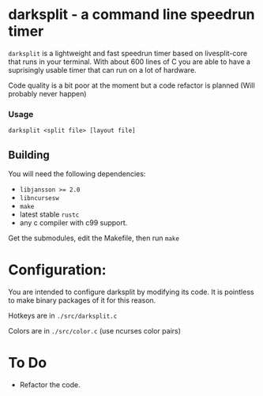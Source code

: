 # darksplit - a command line speedrun timer

`darksplit` is a lightweight and fast speedrun timer based on livesplit-core
that runs in your terminal. With about 600 lines of C you are able to have a
suprisingly usable timer that can run on a lot of hardware.

Code quality is a bit poor at the moment but a code refactor is planned (Will 
probably never happen)

### Usage

```
darksplit <split file> [layout file]
```

## Building

You will need the following dependencies:

* `libjansson >= 2.0`
* `libncursesw`
* `make`
* latest stable `rustc`
* any c compiler with c99 support.

Get the submodules, edit the Makefile, then run `make`

# Configuration:

You are intended to configure darksplit by modifying its code.
It is pointless to make binary packages of it for this reason.

Hotkeys are in `./src/darksplit.c`

Colors are in `./src/color.c` (use ncurses color pairs)

# To Do

- Refactor the code.
